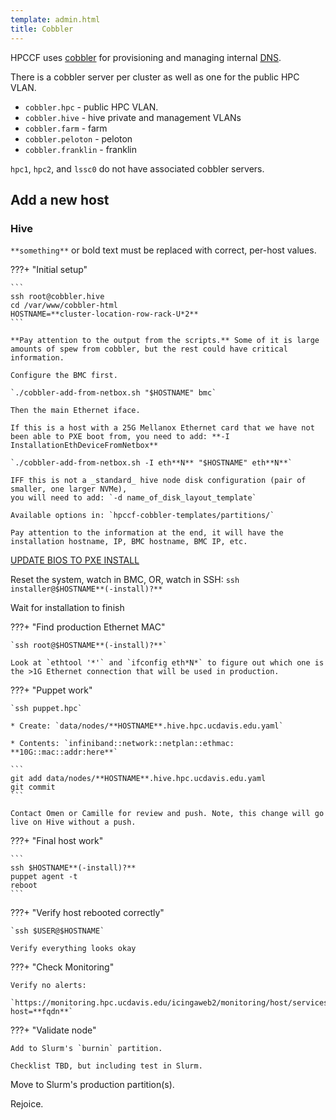 ```yaml
---
template: admin.html
title: Cobbler
---
```


HPCCF uses [cobbler](https://cobbler.github.io/) for provisioning and managing internal [DNS](../dns).

There is a cobbler server per cluster as well as one for the public HPC VLAN.

- `cobbler.hpc` - public HPC VLAN.
- `cobbler.hive` - hive private and management VLANs
- `cobbler.farm` - farm
- `cobbler.peloton` - peloton
- `cobbler.franklin` - franklin

`hpc1`, `hpc2`, and `lssc0` do not have associated cobbler servers.

## Add a new host

### Hive

`**something**` or bold text must be replaced with correct, per-host values.

???+ "Initial setup"

    ```
    ssh root@cobbler.hive
    cd /var/www/cobbler-html
    HOSTNAME=**cluster-location-row-rack-U*2**
    ```

    **Pay attention to the output from the scripts.** Some of it is large amounts of spew from cobbler, but the rest could have critical information.

    Configure the BMC first.

    `./cobbler-add-from-netbox.sh "$HOSTNAME" bmc`

    Then the main Ethernet iface.

    If this is a host with a 25G Mellanox Ethernet card that we have not
    been able to PXE boot from, you need to add: **-I InstallationEthDeviceFromNetbox**

    `./cobbler-add-from-netbox.sh -I eth**N** "$HOSTNAME" eth**N**`

    IFF this is not a _standard_ hive node disk configuration (pair of smaller, one larger NVMe),
    you will need to add: `-d name_of_disk_layout_template`

    Available options in: `hpccf-cobbler-templates/partitions/`

    Pay attention to the information at the end, it will have the installation hostname, IP, BMC hostname, BMC IP, etc.

[UPDATE BIOS TO PXE INSTALL](/admin/PXE/)

Reset the system, watch in BMC, OR, watch in SSH: `ssh installer@$HOSTNAME**(-install)?**`

Wait for installation to finish

???+ "Find production Ethernet MAC"

    `ssh root@$HOSTNAME**(-install)?**`

    Look at `ethtool '*'` and `ifconfig eth*N*` to figure out which one is the >1G Ethernet connection that will be used in production.

???+ "Puppet work"

    `ssh puppet.hpc`

    * Create: `data/nodes/**HOSTNAME**.hive.hpc.ucdavis.edu.yaml`

    * Contents: `infiniband::network::netplan::ethmac: **10G::mac::addr:here**`

    ```
    git add data/nodes/**HOSTNAME**.hive.hpc.ucdavis.edu.yaml
    git commit
    ```

    Contact Omen or Camille for review and push. Note, this change will go live on Hive without a push.

???+ "Final host work"

    ```
    ssh $HOSTNAME**(-install)?**
    puppet agent -t
    reboot
    ```

???+ "Verify host rebooted correctly"

    `ssh $USER@$HOSTNAME`

    Verify everything looks okay

???+ "Check Monitoring"

    Verify no alerts:

    `https://monitoring.hpc.ucdavis.edu/icingaweb2/monitoring/host/services?host=**fqdn**`

???+ "Validate node"

    Add to Slurm's `burnin` partition.

    Checklist TBD, but including test in Slurm.

Move to Slurm's production partition(s).

Rejoice.
